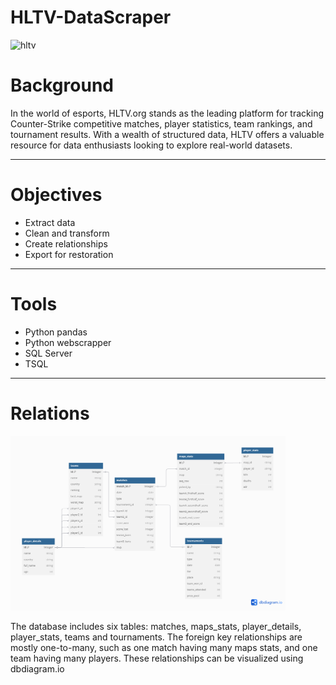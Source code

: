 # HLTV-DataScraper

<img width="440" alt="hltv" src="https://cdn6.aptoide.com/imgs/f/f/b/ffbb0937633876c17930953996490956_fgraphic.png">

# Background 
In the world of esports, HLTV.org stands as the leading platform for tracking Counter-Strike competitive matches, player statistics, team rankings, and tournament results. With a wealth of structured data, HLTV offers a valuable resource for data enthusiasts looking to explore real-world datasets.

***

# Objectives
* Extract data
* Clean and transform
* Create relationships
* Export for restoration

***

# Tools
* Python pandas
* Python webscrapper
* SQL Server
* TSQL

***

# Relations

<img width="440" alt="relations" src="relations.png">

The database includes six tables: matches, maps_stats, player_details, player_stats, teams and tournaments. The foreign key relationships are mostly one-to-many, such as one match having many maps stats, and one team having many players. These relationships can be visualized using dbdiagram.io
